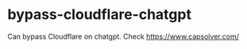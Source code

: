 # bypass-cloudflare-chatgpt
Can bypass Cloudflare on chatgpt. Check https://www.capsolver.com/ 
                                                                      